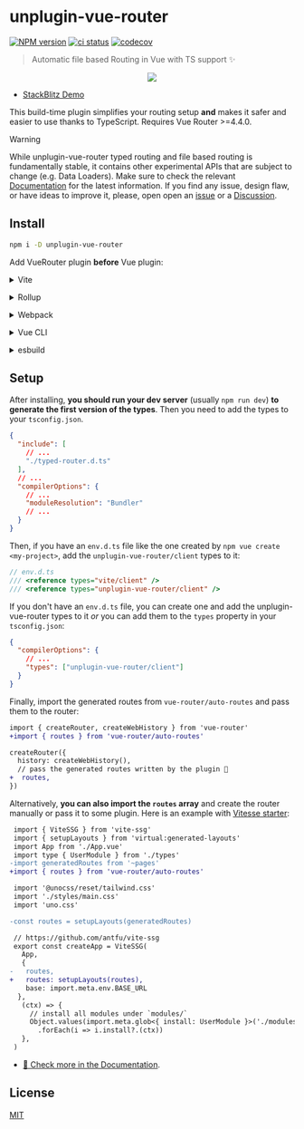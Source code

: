 # unplugin-vue-router

[![NPM version](https://img.shields.io/npm/v/unplugin-vue-router?color=black&label=)](https://www.npmjs.com/package/unplugin-vue-router) [![ci status](https://github.com/posva/unplugin-vue-router/actions/workflows/ci.yml/badge.svg)](https://github.com/posva/unplugin-vue-router/actions/workflows/ci.yml) [![codecov](https://codecov.io/gh/posva/unplugin-vue-router/graph/badge.svg?token=28IvHS7TAx)](https://codecov.io/gh/posva/unplugin-vue-router)

> Automatic file based Routing in Vue with TS support ✨

<!-- https://user-images.githubusercontent.com/664177/176622756-3d10acc6-caac-40ff-a41f-9bdccadf7f1d.mp4 -->

<p align="center">
  <img src="https://user-images.githubusercontent.com/664177/176623167-0153f9fb-79cd-49a7-8575-429ce323dd11.gif" >
</p>

- [StackBlitz Demo](https://stackblitz.com/github/posva/uvr-demo)

This build-time plugin simplifies your routing setup **and** makes it safer and easier to use thanks to TypeScript. Requires Vue Router >=4.4.0.

> [!WARNING]
> While unplugin-vue-router typed routing and file based routing is fundamentally stable, it contains other experimental APIs that are subject to change (e.g. Data Loaders). Make sure to check the relevant [Documentation](https://uvr.esm.is) for the latest information.
> If you find any issue, design flaw, or have ideas to improve it, please, open open an [issue](https://github.com/posva/unplugin-vue-router/issues/new/choose) or a [Discussion](https://github.com/posva/unplugin-vue-router/discussions).

## Install

```bash
npm i -D unplugin-vue-router
```

Add VueRouter plugin **before** Vue plugin:

<details>
<summary>Vite</summary><br>

```ts
// vite.config.ts
import VueRouter from 'unplugin-vue-router/vite'

export default defineConfig({
  plugins: [
    VueRouter({
      /* options */
    }),
    // ⚠️ Vue must be placed after VueRouter()
    Vue(),
  ],
})
```

Example: [`playground/`](./playground/)

<br></details>

<details>
<summary>Rollup</summary><br>

```ts
// rollup.config.js
import VueRouter from 'unplugin-vue-router/rollup'

export default {
  plugins: [
    VueRouter({
      /* options */
    }),
    // ⚠️ Vue must be placed after VueRouter()
    Vue(),
  ],
}
```

<br></details>

<details>
<summary>Webpack</summary><br>

```ts
// webpack.config.js
module.exports = {
  /* ... */
  plugins: [
    require('unplugin-vue-router/webpack')({
      /* options */
    }),
  ],
}
```

<br></details>

<details>
<summary>Vue CLI</summary><br>

```ts
// vue.config.js
module.exports = {
  configureWebpack: {
    plugins: [
      require('unplugin-vue-router/webpack')({
        /* options */
      }),
    ],
  },
}
```

<br></details>

<details>
<summary>esbuild</summary><br>

```ts
// esbuild.config.js
import { build } from 'esbuild'
import VueRouter from 'unplugin-vue-router/esbuild'

build({
  plugins: [VueRouter()],
})
```

<br></details>

## Setup

After installing, **you should run your dev server** (usually `npm run dev`) **to generate the first version of the types**. Then you need to add the types to your `tsconfig.json`.

```json
{
  "include": [
    // ...
    "./typed-router.d.ts"
  ],
  // ...
  "compilerOptions": {
    // ...
    "moduleResolution": "Bundler"
    // ...
  }
}
```

Then, if you have an `env.d.ts` file like the one created by `npm vue create <my-project>`, add the `unplugin-vue-router/client` types to it:

```ts
// env.d.ts
/// <reference types="vite/client" />
/// <reference types="unplugin-vue-router/client" />
```

If you don't have an `env.d.ts` file, you can create one and add the unplugin-vue-router types to it _or_ you can add them to the `types` property in your `tsconfig.json`:

```json
{
  "compilerOptions": {
    // ...
    "types": ["unplugin-vue-router/client"]
  }
}
```

Finally, import the generated routes from `vue-router/auto-routes` and pass them to the router:

```diff
import { createRouter, createWebHistory } from 'vue-router'
+import { routes } from 'vue-router/auto-routes'

createRouter({
  history: createWebHistory(),
  // pass the generated routes written by the plugin 🤖
+  routes,
})
```

Alternatively, **you can also import the `routes` array** and create the router manually or pass it to some plugin. Here is an example with [Vitesse starter](https://github.com/antfu-collective/vitesse/blob/main/src/main.ts):

```diff
 import { ViteSSG } from 'vite-ssg'
 import { setupLayouts } from 'virtual:generated-layouts'
 import App from './App.vue'
 import type { UserModule } from './types'
-import generatedRoutes from '~pages'
+import { routes } from 'vue-router/auto-routes'

 import '@unocss/reset/tailwind.css'
 import './styles/main.css'
 import 'uno.css'

-const routes = setupLayouts(generatedRoutes)

 // https://github.com/antfu/vite-ssg
 export const createApp = ViteSSG(
   App,
   {
-   routes,
+   routes: setupLayouts(routes),
    base: import.meta.env.BASE_URL
  },
   (ctx) => {
     // install all modules under `modules/`
     Object.values(import.meta.glob<{ install: UserModule }>('./modules/*.ts', { eager: true }))
       .forEach(i => i.install?.(ctx))
   },
 )
```

- [📖 Check more in the Documentation](https://uvr.esm.is).

## License

[MIT](http://opensource.org/licenses/MIT)
